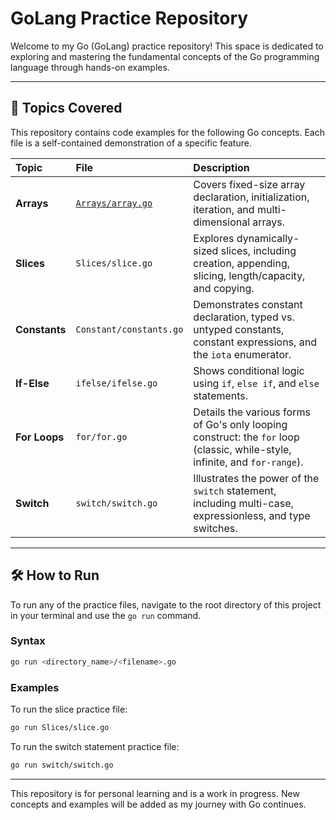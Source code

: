 # GoLang Practice Repository

Welcome to my Go (GoLang) practice repository! This space is dedicated to exploring and mastering the fundamental concepts of the Go programming language through hands-on examples.

---

## 🚀 Topics Covered

This repository contains code examples for the following Go concepts. Each file is a self-contained demonstration of a specific feature.

| Topic         | File                                   | Description                                                                                                                 |
| :------------ | :------------------------------------- | :-------------------------------------------------------------------------------------------------------------------------- |
| **Arrays**    | [`Arrays/array.go`](./Arrays/array.go) | Covers fixed-size array declaration, initialization, iteration, and multi-dimensional arrays.                               |
| **Slices**    | `Slices/slice.go`                      | Explores dynamically-sized slices, including creation, appending, slicing, length/capacity, and copying.                    |
| **Constants** | `Constant/constants.go`                | Demonstrates constant declaration, typed vs. untyped constants, constant expressions, and the `iota` enumerator.            |
| **If-Else**   | `ifelse/ifelse.go`                     | Shows conditional logic using `if`, `else if`, and `else` statements.                                                       |
| **For Loops** | `for/for.go`                           | Details the various forms of Go's only looping construct: the `for` loop (classic, while-style, infinite, and `for-range`). |
| **Switch**    | `switch/switch.go`                     | Illustrates the power of the `switch` statement, including multi-case, expressionless, and type switches.                   |

---

## 🛠️ How to Run

To run any of the practice files, navigate to the root directory of this project in your terminal and use the `go run` command.

### Syntax

```bash
go run <directory_name>/<filename>.go
```

### Examples

To run the slice practice file:

```bash
go run Slices/slice.go
```

To run the switch statement practice file:

```bash
go run switch/switch.go
```

---

This repository is for personal learning and is a work in progress. New concepts and examples will be added as my journey with Go continues.
